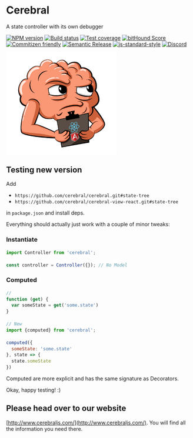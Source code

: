 # Cerebral
A state controller with its own debugger

[![NPM version][npm-image]][npm-url]
[![Build status][travis-image]][travis-url]
[![Test coverage][coveralls-image]][coveralls-url]
[![bitHound Score][bithound-image]][bithound-url]
[![Commitizen friendly][commitizen-image]][commitizen-url]
[![Semantic Release][semantic-release-image]][semantic-release-url]
[![js-standard-style][standard-image]][standard-url]
[![Discord][discord-image]][discord-url]


<img src="images/logo.png" width="300" align="center">

## Testing new version

Add

- `https://github.com/cerebral/cerebral.git#state-tree`
- `https://github.com/cerebral/cerebral-view-react.git#state-tree`

in `package.json` and install deps.

Everything should actually just work with a couple of minor tweaks:

### Instantiate
```js
import Controller from 'cerebral';

const controller = Controller({}); // No Model
```

### Computed
```js
//
function (get) {
  var someState = get('some.state')
}

// New
import {computed} from 'cerebral';

computed({
  someState: 'some.state'
}, state => {
  state.someState
})
```

Computed are more explicit and has the same signature as Decorators.

Okay, happy testing! :)

## Please head over to our website
[http://www.cerebraljs.com/](http://www.cerebraljs.com/). You will find all the information you need there.

[npm-image]: https://img.shields.io/npm/v/cerebral.svg?style=flat
[npm-url]: https://npmjs.org/package/cerebral
[travis-image]: https://img.shields.io/travis/cerebral/cerebral.svg?style=flat
[travis-url]: https://travis-ci.org/cerebral/cerebral
[coveralls-image]: https://img.shields.io/coveralls/cerebral/cerebral.svg?style=flat
[coveralls-url]: https://coveralls.io/r/cerebral/cerebral?branch=master
[bithound-image]: https://www.bithound.io/github/cerebral/cerebral/badges/score.svg
[bithound-url]: https://www.bithound.io/github/cerebral/cerebral
[commitizen-image]: https://img.shields.io/badge/commitizen-friendly-brightgreen.svg
[commitizen-url]: http://commitizen.github.io/cz-cli/
[semantic-release-image]: https://img.shields.io/badge/%20%20%F0%9F%93%A6%F0%9F%9A%80-semantic--release-e10079.svg?style=flat-square
[semantic-release-url]: https://github.com/semantic-release/semantic-release
[standard-image]: https://img.shields.io/badge/code%20style-standard-brightgreen.svg
[standard-url]: http://standardjs.com/
[discord-image]: https://img.shields.io/badge/discord-join%20chat-blue.svg
[discord-url]: https://discord.gg/0kIweV4bd2bwwsvH
